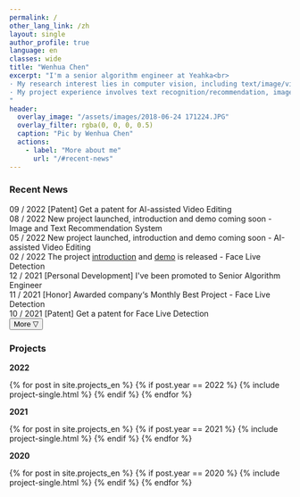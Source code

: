 ```yaml
---
permalink: /
other_lang_link: /zh
layout: single
author_profile: true
language: en
classes: wide
title: "Wenhua Chen"
excerpt: "I'm a senior algorithm engineer at Yeahka<br>
· My research interest lies in computer vision, including text/image/video understanding and processing<br>
· My project experience involves text recognition/recommendation, image classification/enhancement/object detection, video object tracking/action recognition/short video production, etc<br>
"
header:
  overlay_image: "/assets/images/2018-06-24 171224.JPG"
  overlay_filter: rgba(0, 0, 0, 0.5)
  caption: "Pic by Wenhua Chen"
  actions:
    - label: "More about me"
      url: "/#recent-news"
---
```


<script type="text/javascript">
function do_change(){
  button = document.getElementById("showmore");
  content = document.getElementById("morecontent");
  if (content.style.display == "block") {
      content.style.display = "none";
      button.innerHTML = "More ▽";
    } else {
      content.style.display = "block";
      button.innerHTML = "More △";
    }
}
</script>

<h3 id="recent-news" class="section-title">Recent News</h3>

<!-- <div class="news-item">
  <span class="label label-green">11 / 2022</span> <span>[Honor] Awarded company‘s Semi-Annual Best Project - Image and Text Recommendation and AI-assisted Video Editing</span>
</div> -->
<div class="news-item">
  <span class="label label-green">09 / 2022</span> <span>[Patent] Get a patent for AI-assisted Video Editing</span>
</div>
<div class="news-item">
  <span class="label label-green">08 / 2022</span> <span>New project launched, introduction and demo coming soon - Image and Text Recommendation System</span>
</div>
<div class="news-item">
  <span class="label label-green">05 / 2022</span> <span>New project launched, introduction and demo coming soon - AI-assisted Video Editing</span>
</div>
<div class="news-item">
  <span class="label label-green">02 / 2022</span> <span>The project <a href="/projects/face-live-detection" target="_blank">introduction</a> and <a href="https://www.bilibili.com/video/BV1aa4y1f7Up" target="_blank">demo</a> is released - Face Live Detection</span>
</div>
<div class="news-item">
  <span class="label label-blue">12 / 2021</span> <span>[Personal Development] I've been promoted to Senior Algorithm Engineer</span>
</div>
<div class="news-item">
  <span class="label label-blue">11 / 2021</span> <span>[Honor] Awarded company‘s Monthly Best Project - Face Live Detection</span>
</div>
<div class="news-item">
  <span class="label label-blue">10 / 2021</span> <span>[Patent] Get a patent for Face Live Detection</span>
</div>

<div class="recent-news-more">
<button type="button" class="btn--inverse" id="showmore" onclick="do_change(); return false;">
More ▽</button>
</div>

<div id="morecontent" style="display:none;">
  <div class="news-item">
    <span class="label label-blue">09 / 2021</span> <span>Service stability and efficiency optimization - Face Live Detection</span>
  </div>
  <div class="news-item">
    <span class="label label-blue">08 / 2021</span> <span>Passed grayscale test and been deployed to all company apps, replacing the original third-party channel - Face Live Detection</span>
  </div>
  <div class="news-item">
    <span class="label label-blue">05 / 2021</span> <span>Achieved experimental accuracy of 99.65% and started the grayscale test - Face Live Detection</span>
  </div>
  <div class="news-item">
    <span class="label label-blue">02 / 2021</span> <span>The project <a href="/projects/pedestrian-tracking-behavior-recognition" target="_blank">introduction</a> and <a href="https://www.bilibili.com/video/BV1Za411d7tu" target="_blank">demo</a> is released - Pedestrian Tracking and Behavior Recognition</span>
  </div>

  <div class="news-item">
    <span class="label label-green">12 / 2020</span> <span>[Patent] Get a patent for Pedestrian Tracking and Behavior Recognition</span>
  </div>
  <div class="news-item">
    <span class="label label-green">11 / 2020</span> <span>[Honor] Awarded company‘s Monthly Best Project - Pedestrian Tracking and Behavior Recognition</span>
  </div>
  <div class="news-item">
    <span class="label label-green">10 / 2020</span> <span>The project has been deployed in the company's library - Pedestrian Tracking and Behavior Recognitionn</span>
  </div>
  <div class="news-item">
    <span class="label label-green">04 / 2020</span> <span>[Personal Development] I have joined <a href="https://www.yeahka.com/" target="_blank">Yeahka Technology Co., Ltd.</a></span>
  </div>

  <div class="news-item">
    <span class="label label-blue">12 / 2019</span> <span>The project <a href="/projects/ai-assisted-diagnose" target="_blank">introduction</a> is released, including <a href="/assets/images/AI_assisted_diagnose/软件展示.png" target="_blank">demo</a> and <a href="https://www.github.com/wenhua-chen/AI_Assisted_Diagnose/" target="_blank">codes</a> - AI-assisted diagnosis</span>
  </div>
  <div class="news-item">
    <span class="label label-blue">10 / 2019</span> <span>Passed the test at <a href="https://zh.wikipedia.org/wiki/%E4%B8%8A%E6%B5%B7%E4%BA%A4%E9%80%9A%E5%A4%A7%E5%AD%A6%E5%8C%BB%E5%AD%A6%E9%99%A2%E9%99%84%E5%B1%9E%E7%91%9E%E9%87%91%E5%8C%BB%E9%99%A2" target="_blank">Shanghai Ruijin Hospital</a> and delivered to doctors to use - AI-assisted diagnosis</span>
  </div>
</div>

<h3 id="projects" class="section-title">Projects</h3>

<h4 style="margin:0 0 1em;padding:0;"><div class="section-subtitle">2022</div></h4>

{% for post in site.projects_en %}
  {% if post.year == 2022 %}
    {% include project-single.html %}
  {% endif %}
{% endfor %}

<h4 style="margin:0 0 1em;padding:0;"><div class="section-subtitle">2021</div></h4>

{% for post in site.projects_en %}
  {% if post.year == 2021 %}
    {% include project-single.html %}
  {% endif %}
{% endfor %}

<h4 style="margin:0 0 1em;padding:0;"><div class="section-subtitle">2020</div></h4>

{% for post in site.projects_en %}
  {% if post.year == 2020 %}
    {% include project-single.html %}
  {% endif %}
{% endfor %}